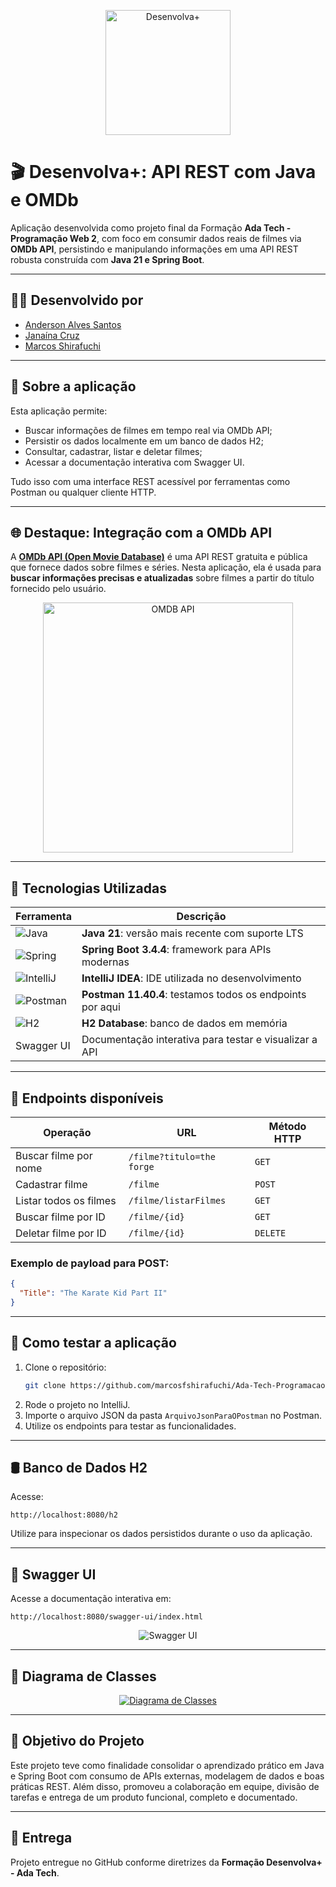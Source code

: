 <p align="center">
  <img src="https://i.ibb.co/wNCRx9z/image-2025-01-04-T23-13-02-901-Z.png" alt="Desenvolva+" width="200"/>
</p>

# 🎬 Desenvolva+: API REST com Java e OMDb

Aplicação desenvolvida como projeto final da Formação **Ada Tech - Programação Web 2**, com foco em consumir dados reais de filmes via **OMDb API**, persistindo e manipulando informações em uma API REST robusta construída com **Java 21 e Spring Boot**.

---

## 👨‍💻 Desenvolvido por

- [Anderson Alves Santos](https://github.com/santos-anderson)
- [Janaína Cruz](https://github.com/JanaCruzS)
- [Marcos Shirafuchi](https://github.com/marcosfshirafuchi)

---

## 🚀 Sobre a aplicação

Esta aplicação permite:

- Buscar informações de filmes em tempo real via OMDb API;
- Persistir os dados localmente em um banco de dados H2;
- Consultar, cadastrar, listar e deletar filmes;
- Acessar a documentação interativa com Swagger UI.

Tudo isso com uma interface REST acessível por ferramentas como Postman ou qualquer cliente HTTP.

---

## 🌐 Destaque: Integração com a OMDb API

A [**OMDb API (Open Movie Database)**](https://www.omdbapi.com/) é uma API REST gratuita e pública que fornece dados sobre filmes e séries. Nesta aplicação, ela é usada para **buscar informações precisas e atualizadas** sobre filmes a partir do título fornecido pelo usuário.

<p align="center">
  <img src="https://i.ibb.co/rRxSYD23/OMDB-API.png" alt="OMDB API" width="400"/>
</p>



---

## 🧰 Tecnologias Utilizadas

| Ferramenta | Descrição |
|-----------|-----------|
| ![Java](https://cdn.jsdelivr.net/gh/devicons/devicon/icons/java/java-original-wordmark.svg) | **Java 21**: versão mais recente com suporte LTS |
| ![Spring](https://cdn.jsdelivr.net/gh/devicons/devicon/icons/spring/spring-original-wordmark.svg) | **Spring Boot 3.4.4**: framework para APIs modernas |
| ![IntelliJ](https://cdn.jsdelivr.net/gh/devicons/devicon/icons/intellij/intellij-original.svg) | **IntelliJ IDEA**: IDE utilizada no desenvolvimento |
| ![Postman](https://cdn.jsdelivr.net/gh/devicons/devicon/icons/postman/postman-original-wordmark.svg) | **Postman 11.40.4**: testamos todos os endpoints por aqui |
| ![H2](https://cdn.jsdelivr.net/gh/devicons/devicon/icons/azuresqldatabase/azuresqldatabase-original.svg) | **H2 Database**: banco de dados em memória |
| Swagger UI | Documentação interativa para testar e visualizar a API |

---

## 📌 Endpoints disponíveis

| Operação                   | URL                                      | Método HTTP |
|---------------------------|------------------------------------------|-------------|
| Buscar filme por nome     | `/filme?titulo=the forge`               | `GET`       |
| Cadastrar filme           | `/filme`                                 | `POST`      |
| Listar todos os filmes    | `/filme/listarFilmes`                    | `GET`       |
| Buscar filme por ID       | `/filme/{id}`                            | `GET`       |
| Deletar filme por ID      | `/filme/{id}`                            | `DELETE`    |

### Exemplo de payload para POST:
```json
{
  "Title": "The Karate Kid Part II"
}
```

---

## 🧪 Como testar a aplicação

1. Clone o repositório:
   ```bash
   git clone https://github.com/marcosfshirafuchi/Ada-Tech-Programacao-Web-2.git
   ```
2. Rode o projeto no IntelliJ.
3. Importe o arquivo JSON da pasta `ArquivoJsonParaOPostman` no Postman.
4. Utilize os endpoints para testar as funcionalidades.

---

## 🛢️ Banco de Dados H2

Acesse:
```
http://localhost:8080/h2
```
Utilize para inspecionar os dados persistidos durante o uso da aplicação.

---

## 📖 Swagger UI

Acesse a documentação interativa em:
```
http://localhost:8080/swagger-ui/index.html
```

<p align="center">
  <img src="https://i.ibb.co/5Xtkhsmd/Swagger.png" alt="Swagger UI"/>
</p>

---

## 📌 Diagrama de Classes

<p align="center">
  <a href="https://ibb.co/svLCr2VC"><img src="https://i.ibb.co/bgpFnPKF/Ada-Tech-IMDB-Oficial.jpg" alt="Diagrama de Classes" border="0"></a>
</p>

---

## 🎯 Objetivo do Projeto

Este projeto teve como finalidade consolidar o aprendizado prático em Java e Spring Boot com consumo de APIs externas, modelagem de dados e boas práticas REST. Além disso, promoveu a colaboração em equipe, divisão de tarefas e entrega de um produto funcional, completo e documentado.

---

## 📅 Entrega

Projeto entregue no GitHub conforme diretrizes da **Formação Desenvolva+ - Ada Tech**.
